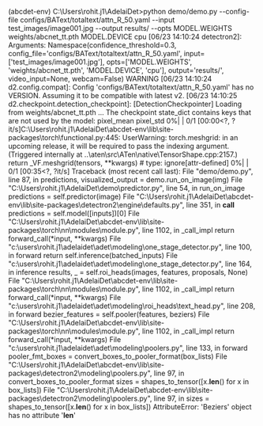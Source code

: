 (abcdet-env) C:\Users\rohit.j1\AdelaiDet>python demo/demo.py --config-file configs/BAText/totaltext/attn_R_50.yaml --input test_images/image001.jpg --output results/ --opts MODEL.WEIGHTS weights/abcnet_tt.pth MODEL.DEVICE cpu
[06/23 14:10:24 detectron2]: Arguments: Namespace(confidence_threshold=0.3, config_file='configs/BAText/totaltext/attn_R_50.yaml', input=['test_images/image001.jpg'], opts=['MODEL.WEIGHTS', 'weights/abcnet_tt.pth', 'MODEL.DEVICE', 'cpu'], output='results/', video_input=None, webcam=False)
WARNING [06/23 14:10:24 d2.config.compat]: Config 'configs/BAText/totaltext/attn_R_50.yaml' has no VERSION. Assuming it to be compatible with latest v2.
[06/23 14:10:25 d2.checkpoint.detection_checkpoint]: [DetectionCheckpointer] Loading from weights/abcnet_tt.pth ...
The checkpoint state_dict contains keys that are not used by the model:
  pixel_mean
  pixel_std
  0%|                                                                                                                                | 0/1 [00:00<?, ?it/s]C:\Users\rohit.j1\AdelaiDet\abcdet-env\lib\site-packages\torch\functional.py:445: UserWarning: torch.meshgrid: in an upcoming release, it will be required to pass the indexing argument. (Triggered internally at  ..\aten\src\ATen\native\TensorShape.cpp:2157.)
  return _VF.meshgrid(tensors, **kwargs)  # type: ignore[attr-defined]
  0%|                                                                                                                                | 0/1 [00:35<?, ?it/s]
Traceback (most recent call last):
  File "demo/demo.py", line 87, in <module>
    predictions, visualized_output = demo.run_on_image(img)
  File "C:\Users\rohit.j1\AdelaiDet\demo\predictor.py", line 54, in run_on_image
    predictions = self.predictor(image)
  File "C:\Users\rohit.j1\AdelaiDet\abcdet-env\lib\site-packages\detectron2\engine\defaults.py", line 351, in __call__
    predictions = self.model([inputs])[0]
  File "C:\Users\rohit.j1\AdelaiDet\abcdet-env\lib\site-packages\torch\nn\modules\module.py", line 1102, in _call_impl
    return forward_call(*input, **kwargs)
  File "c:\users\rohit.j1\adelaidet\adet\modeling\one_stage_detector.py", line 100, in forward
    return self.inference(batched_inputs)
  File "c:\users\rohit.j1\adelaidet\adet\modeling\one_stage_detector.py", line 164, in inference
    results, _ = self.roi_heads(images, features, proposals, None)
  File "C:\Users\rohit.j1\AdelaiDet\abcdet-env\lib\site-packages\torch\nn\modules\module.py", line 1102, in _call_impl
    return forward_call(*input, **kwargs)
  File "c:\users\rohit.j1\adelaidet\adet\modeling\roi_heads\text_head.py", line 208, in forward
    bezier_features = self.pooler(features, beziers)
  File "C:\Users\rohit.j1\AdelaiDet\abcdet-env\lib\site-packages\torch\nn\modules\module.py", line 1102, in _call_impl
    return forward_call(*input, **kwargs)
  File "c:\users\rohit.j1\adelaidet\adet\modeling\poolers.py", line 133, in forward
    pooler_fmt_boxes = convert_boxes_to_pooler_format(box_lists)
  File "C:\Users\rohit.j1\AdelaiDet\abcdet-env\lib\site-packages\detectron2\modeling\poolers.py", line 97, in convert_boxes_to_pooler_format
    sizes = shapes_to_tensor([x.__len__() for x in box_lists])
  File "C:\Users\rohit.j1\AdelaiDet\abcdet-env\lib\site-packages\detectron2\modeling\poolers.py", line 97, in <listcomp>
    sizes = shapes_to_tensor([x.__len__() for x in box_lists])
AttributeError: 'Beziers' object has no attribute '__len__'
